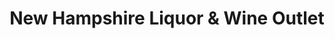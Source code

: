 ---
title: "New Hampshire Liquor & Wine Outlet"
url: /winchester/new-hampshire-liquor-and-wine-outlet/
shop: alcohol
---